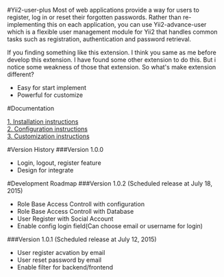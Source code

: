 #Yii2-user-plus
Most of web applications provide a way for users to register, log in or reset their forgotten passwords. Rather than re-implementing this on each application, you can use Yii2-advance-user which is a flexible user management module for Yii2 that handles common tasks such as registration, authentication and password retrieval. 

If you finding something like this extension. I think you same as me before develop this extension. I have found some other extension to do this. But i notice some weakness of those that extension. So what's make extension different?

+ Easy for start implement
+ Powerful for customize

#Documentation

[1. Installation instructions](https://github.com/johnitvn/yii2-user-plus/blob/master/docs/INSTALLATION.md)
<BR>
[2. Configuration instructions](https://github.com/johnitvn/yii2-user-plus/blob/master/docs/CONFIGURATION.md)
<BR>
[3. Customization instructions](https://github.com/johnitvn/yii2-user-plus/blob/master/docs/CUSTOMIZATION.md)

#Version History
###Version 1.0.0
- Login, logout, register feature
- Design for integrate

#Development Roadmap 
###Version 1.0.2 (Scheduled release at July 18, 2015)
- Role Base Access Controll with configuration
- Role Base Access Controll with Database
- User Register with Social Account
- Enable config login field(Can choose email or username for login)

###Version 1.0.1 (Scheduled release at July 12, 2015)
- User register acvation by email
- User reset password by email
- Enable filter for backend/frontend


